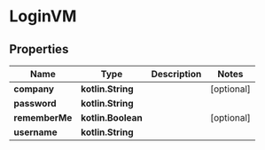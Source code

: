 
# LoginVM

## Properties
Name | Type | Description | Notes
------------ | ------------- | ------------- | -------------
**company** | **kotlin.String** |  |  [optional]
**password** | **kotlin.String** |  | 
**rememberMe** | **kotlin.Boolean** |  |  [optional]
**username** | **kotlin.String** |  | 



